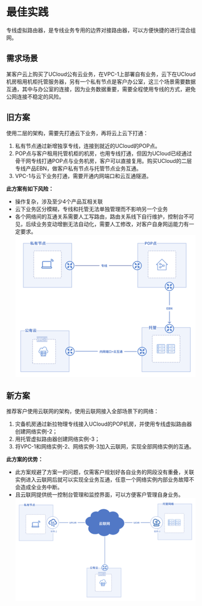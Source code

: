 # 最佳实践
专线虚拟路由器，是专线业务专用的边界对接路由器，可以方便快捷的进行混合组网。

## 需求场景
某客户云上购买了UCloud公有云业务，在VPC-1上部署自有业务，云下在UCloud机房租用机柜托管服务器，另有一个私有节点是客户办公室，这三个场景需要数据互通，其中与办公室的连接，因为业务数据重要，需要全程使用专线的方式，避免公网连接不稳定的风险。

## 旧方案
使用二层的架构，需要先打通云下业务，再将云上云下打通：
1. 私有节点通过新增独享专线，连接到就近的UCloud的POP点。
2. POP点与客户租用托管机柜的机房，也用专线打通，但因为UCloud已经通过骨干网专线打通POP点与业务机房，客户可以直接复用。购买UCloud的二层专线产品EBN，做客户私有节点与托管节点业务互通。
3. VPC-1与云下业务打通，需要开通内网端口和云互通隧道。

**此方案有如下风险：**
- 操作复杂，涉及至少4个产品互相关联
- 云下业务区分模糊，专线和托管无法单独管理而不影响另一个业务
- 各个网络间的互通关系需要人工写路由，路由关系线下自行维护，控制台不可见，后续业务变动增删无法自动化，需要人工修改，对客户自身网运能力有一定要求。
![](/images/方案1.png)

## 新方案
推荐客户使用云联网的架构，使用云联网接入全部场景下的网络：
1. 灾备机房通过新拉物理专线接入UCloud的POP机房，并使用专线虚拟路由器创建网络实例-2；
2. 用托管虚拟路由器创建网络实例-3；
3. 将VPC-1和网络实例-2、网络实例-3加入云联网，实现全部网络实例的互通。

**此方案的优势：**
- 此方案规避了方案一的问题，仅需客户规划好各自业务的网段没有重叠，关联实例进入云联网后就可以实现全业务互通，任意一个网络实例内部业务故障不会造成全业务中断。
- 且云联网提供统一控制台管理和监控界面，可以方便客户管理自身业务。
![](/images/方案2.png)






